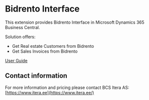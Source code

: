
# Bidrento Interface
This extension provides Bidrento Interface in Microsoft Dynamics 365 Business Central.

Solution offers:

-   Get Real estate Customers from Bidrento  
-   Get Sales Invoices from Bidrento  

[User Guide](http://apps.itera.ee/apps/moderan/docs/en-US/help.html)

## Contact information

For more information and pricing please contact BCS Itera AS:  
[https://www.itera.ee](https://www.itera.ee/)
